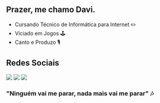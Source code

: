 ## Prazer, me chamo Davi.
- Cursando Técnico de Informática para Internet ✏️
- Viciado em Jogos 🕹️
- Canto e Produzo 🎙️
## Redes Sociais
<a href="https://www.youtube.com/@amoreutv" target="_blank"><img src="https://img.shields.io/badge/YouTube-FF0000?style=for-the-badge&logo=youtube&logoColor=white" target="_blank"></a>
  <a href="https://instagram.com/amoreutv" target="_blank"><img src="https://img.shields.io/badge/-Instagram-%23E4405F?style=for-the-badge&logo=instagram&logoColor=white" target="_blank"></a>
    <a href="https://open.spotify.com/intl-pt/artist/6cS7BCjWRti8oN9043Tt3K?si=hYYRK301Ra-pWt2xBJp03w" target="_blank"><img src="https://img.shields.io/badge/Spotify-1ED760?&style=for-the-badge&logo=spotify&logoColor=white
" target="_blank"></a>
### "Ninguém vai me parar, nada mais vai me parar" 🎶
